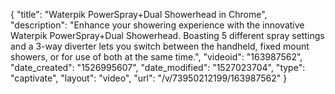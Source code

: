 {
    "title": "Waterpik PowerSpray+Dual Showerhead in Chrome",
    "description": "Enhance your showering experience with the innovative Waterpik PowerSpray+Dual Showerhead. Boasting 5 different spray settings and a 3-way diverter lets you switch between the handheld, fixed mount showers, or for use of both at the same time.",
    "videoid": "163987562",
    "date_created": "1526995607",
    "date_modified": "1527023704",
    "type": "captivate",
    "layout": "video",
    "url": "\/v\/73950212199\/163987562"
}